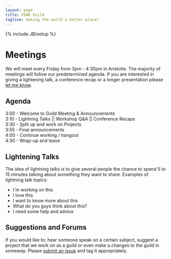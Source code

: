 ```yaml
---
layout: page
title: FEWD Guild
tagline: making the world a better place!
---
```

{% include JB/setup %}

# Meetings

We will meet every Friday from 3pm - 4:30pm in Aristotle. The majority of meetings will follow our predetermined agenda. If you are interested in giving a lightening talk, a conference recap or a longer presentation please [let me know](mailto:aj.webb@vivint.com).

## Agenda
3:00 - Welcome to Guild Meeting & Announcements  
3:10 - Lightning Talks || Workshop Q&A || Conference Recaps  
3:30 - Split up and work on Projects  
3:55 - Final announcements  
4:00 - Continue working / hangout  
4:30 - Wrap-up and leave  

## Lightening Talks
The idea of lightning talks is to give several people the chance to spend 5 to 15 minutes talking about something they want to share. Examples of lightning talk topics:

* I'm working on this 
* I love this 
* I want to know more about this 
* What do you guys think about this? 
* I need some help and advice

## Suggestions and Forums
If you would like to; hear someone speak on a certain subject, suggest a project that we work on as a guild or even make a changes to the guild in someway. Please [submit an issue](https://github.com/FEWD-Guild/fewd-guild.github.com/issues) and tag it appropriately.

